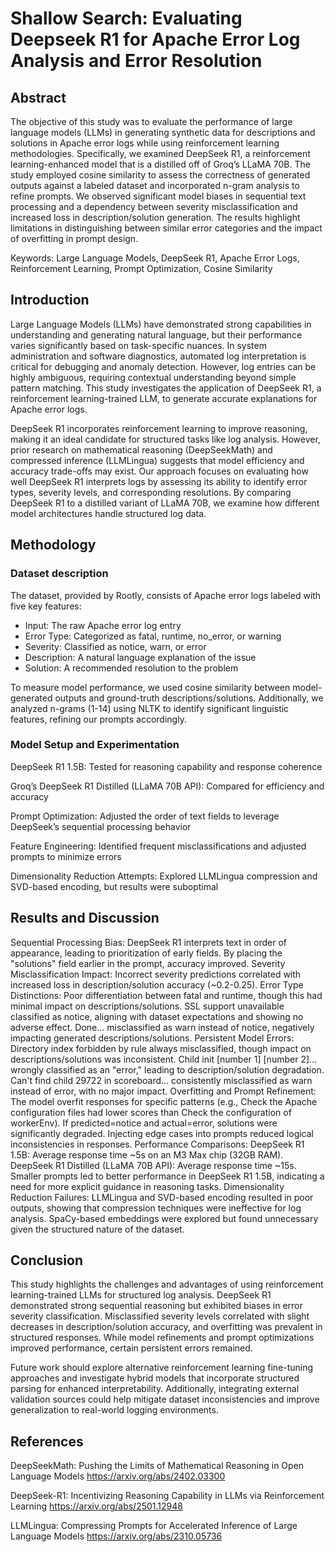 # Shallow Search: Evaluating Deepseek R1 for Apache Error Log Analysis and Error Resolution

## Abstract

The objective of this study was to evaluate the performance of large language models (LLMs) in generating synthetic data for descriptions and solutions in Apache error logs while using reinforcement learning methodologies. Specifically, we examined DeepSeek R1, a reinforcement learning-enhanced model that is a distilled off of Groq’s LLaMA 70B. The study employed cosine similarity to assess the correctness of generated outputs against a labeled dataset and incorporated n-gram analysis to refine prompts. We observed significant model biases in sequential text processing and a dependency between severity misclassification and increased loss in description/solution generation. The results highlight limitations in distinguishing between similar error categories and the impact of overfitting in prompt design.

Keywords: Large Language Models, DeepSeek R1, Apache Error Logs, Reinforcement Learning, Prompt Optimization, Cosine Similarity


## Introduction

Large Language Models (LLMs) have demonstrated strong capabilities in understanding and generating natural language, but their performance varies significantly based on task-specific nuances. In system administration and software diagnostics, automated log interpretation is critical for debugging and anomaly detection. However, log entries can be highly ambiguous, requiring contextual understanding beyond simple pattern matching. This study investigates the application of DeepSeek R1, a reinforcement learning-trained LLM, to generate accurate explanations for Apache error logs.

DeepSeek R1 incorporates reinforcement learning to improve reasoning, making it an ideal candidate for structured tasks like log analysis. However, prior research on mathematical reasoning (DeepSeekMath) and compressed inference (LLMLingua) suggests that model efficiency and accuracy trade-offs may exist. Our approach focuses on evaluating how well DeepSeek R1 interprets logs by assessing its ability to identify error types, severity levels, and corresponding resolutions. By comparing DeepSeek R1 to a distilled variant of LLaMA 70B, we examine how different model architectures handle structured log data.

## Methodology



### Dataset description

The dataset, provided by Rootly, consists of Apache error logs labeled with five key features:

- Input: The raw Apache error log entry
- Error Type: Categorized as fatal, runtime, no_error, or warning
- Severity: Classified as notice, warn, or error
- Description: A natural language explanation of the issue
- Solution: A recommended resolution to the problem

To measure model performance, we used cosine similarity between model-generated outputs and ground-truth descriptions/solutions. Additionally, we analyzed n-grams (1-14) using NLTK to identify significant linguistic features, refining our prompts accordingly.

### Model Setup and Experimentation

DeepSeek R1 1.5B: Tested for reasoning capability and response coherence

Groq’s DeepSeek R1 Distilled (LLaMA 70B API): Compared for efficiency and accuracy

Prompt Optimization: Adjusted the order of text fields to leverage DeepSeek’s sequential processing behavior

Feature Engineering: Identified frequent misclassifications and adjusted prompts to minimize errors

Dimensionality Reduction Attempts: Explored LLMLingua compression and SVD-based encoding, but results were suboptimal

## Results and Discussion

Sequential Processing Bias: DeepSeek R1 interprets text in order of appearance, leading to prioritization of early fields. By placing the "solutions" field earlier in the prompt, accuracy improved.
Severity Misclassification Impact: Incorrect severity predictions correlated with increased loss in description/solution accuracy (~0.2-0.25).
Error Type Distinctions:
Poor differentiation between fatal and runtime, though this had minimal impact on descriptions/solutions.
SSL support unavailable classified as notice, aligning with dataset expectations and showing no adverse effect.
Done... misclassified as warn instead of notice, negatively impacting generated descriptions/solutions.
Persistent Model Errors:
Directory index forbidden by rule always misclassified, though impact on descriptions/solutions was inconsistent.
Child init [number 1] [number 2]... wrongly classified as an "error," leading to description/solution degradation.
Can't find child 29722 in scoreboard... consistently misclassified as warn instead of error, with no major impact.
Overfitting and Prompt Refinement:
The model overfit responses for specific patterns (e.g., Check the Apache configuration files had lower scores than Check the configuration of workerEnv).
If predicted=notice and actual=error, solutions were significantly degraded.
Injecting edge cases into prompts reduced logical inconsistencies in responses.
Performance Comparisons:
DeepSeek R1 1.5B: Average response time ~5s on an M3 Max chip (32GB RAM).
DeepSeek R1 Distilled (LLaMA 70B API): Average response time ~15s.
Smaller prompts led to better performance in DeepSeek R1 1.5B, indicating a need for more explicit guidance in reasoning tasks.
Dimensionality Reduction Failures:
LLMLingua and SVD-based encoding resulted in poor outputs, showing that compression techniques were ineffective for log analysis.
SpaCy-based embeddings were explored but found unnecessary given the structured nature of the dataset.

## Conclusion

This study highlights the challenges and advantages of using reinforcement learning-trained LLMs for structured log analysis. DeepSeek R1 demonstrated strong sequential reasoning but exhibited biases in error severity classification. Misclassified severity levels correlated with slight decreases in description/solution accuracy, and overfitting was prevalent in structured responses. While model refinements and prompt optimizations improved performance, certain persistent errors remained.

Future work should explore alternative reinforcement learning fine-tuning approaches and investigate hybrid models that incorporate structured parsing for enhanced interpretability. Additionally, integrating external validation sources could help mitigate dataset inconsistencies and improve generalization to real-world logging environments.

## References

DeepSeekMath: Pushing the Limits of Mathematical Reasoning in Open Language Models
https://arxiv.org/abs/2402.03300


DeepSeek-R1: Incentivizing Reasoning Capability in LLMs via Reinforcement Learning
https://arxiv.org/abs/2501.12948


LLMLingua: Compressing Prompts for Accelerated Inference of Large Language Models
https://arxiv.org/abs/2310.05736